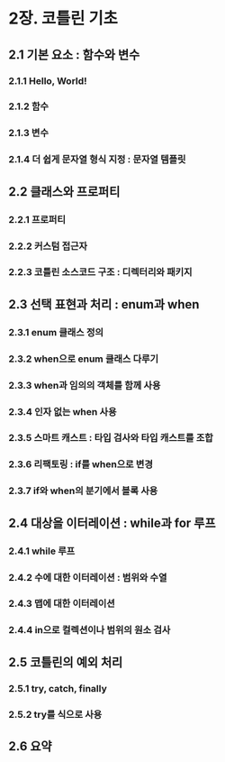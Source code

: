 # 2장. 코틀린 기초
## 2.1 기본 요소 : 함수와 변수
### 2.1.1 Hello, World!

### 2.1.2 함수

### 2.1.3 변수

### 2.1.4 더 쉽게 문자열 형식 지정 : 문자열 템플릿


## 2.2 클래스와 프로퍼티

### 2.2.1 프로퍼티

### 2.2.2 커스텀 접근자

### 2.2.3 코틀린 소스코드 구조 : 디렉터리와 패키지

## 2.3 선택 표현과 처리 : enum과 when

### 2.3.1 enum 클래스 정의

### 2.3.2 when으로 enum 클래스 다루기

### 2.3.3 when과 임의의 객체를 함께 사용

### 2.3.4 인자 없는 when 사용

### 2.3.5 스마트 캐스트 : 타입 검사와 타입 캐스트를 조합

### 2.3.6 리팩토링 : if를 when으로 변경

### 2.3.7 if와 when의 분기에서 블록 사용


## 2.4 대상을 이터레이션 : while과 for 루프
### 2.4.1 while 루프

### 2.4.2 수에 대한 이터레이션 : 범위와 수열

### 2.4.3 맵에 대한 이터레이션

### 2.4.4 in으로 컬렉션이나 범위의 원소 검사

## 2.5 코틀린의 예외 처리
### 2.5.1 try, catch, finally

### 2.5.2 try를 식으로 사용

## 2.6 요약
